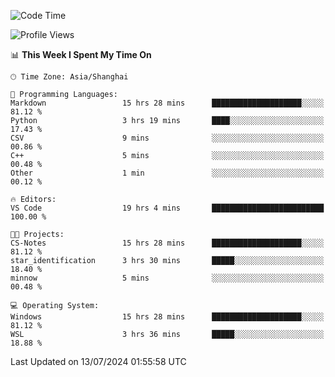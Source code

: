 <!--START_SECTION:waka-->
![Code Time](http://img.shields.io/badge/Code%20Time-1%2C842%20hrs%2047%20mins-blue)

![Profile Views](http://img.shields.io/badge/Profile%20Views-5-blue)

📊 **This Week I Spent My Time On** 

```text
🕑︎ Time Zone: Asia/Shanghai

💬 Programming Languages: 
Markdown                 15 hrs 28 mins      ████████████████████░░░░░   81.12 % 
Python                   3 hrs 19 mins       ████░░░░░░░░░░░░░░░░░░░░░   17.43 % 
CSV                      9 mins              ░░░░░░░░░░░░░░░░░░░░░░░░░   00.86 % 
C++                      5 mins              ░░░░░░░░░░░░░░░░░░░░░░░░░   00.48 % 
Other                    1 min               ░░░░░░░░░░░░░░░░░░░░░░░░░   00.12 % 

🔥 Editors: 
VS Code                  19 hrs 4 mins       █████████████████████████   100.00 % 

🐱‍💻 Projects: 
CS-Notes                 15 hrs 28 mins      ████████████████████░░░░░   81.12 % 
star_identification      3 hrs 30 mins       █████░░░░░░░░░░░░░░░░░░░░   18.40 % 
minnow                   5 mins              ░░░░░░░░░░░░░░░░░░░░░░░░░   00.48 % 

💻 Operating System: 
Windows                  15 hrs 28 mins      ████████████████████░░░░░   81.12 % 
WSL                      3 hrs 36 mins       █████░░░░░░░░░░░░░░░░░░░░   18.88 % 
```


 Last Updated on 13/07/2024 01:55:58 UTC
<!--END_SECTION:waka-->